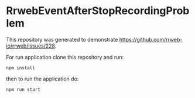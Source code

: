 # RrwebEventAfterStopRecordingProblem

This repository was generated to demonstrate https://github.com/rrweb-io/rrweb/issues/228.

For run application clone this repository and run:

`npm install`

then to run the application do:

`npm run start`
